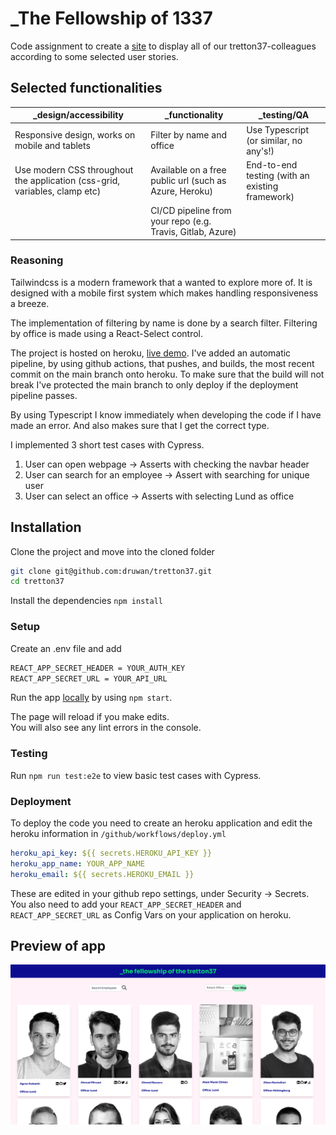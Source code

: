 # _The Fellowship of 1337

Code assignment to create a [site](https://cv-tretton37.herokuapp.com/) to display all of our tretton37-colleagues according to some selected user stories.

## Selected functionalities

| _design/accessibility | _functionality | _testing/QA |
| --- | --- | --- |
| Responsive design, works on mobile and tablets | Filter by name and office | Use Typescript (or similar, no any's!) |
| Use modern CSS throughout the application (css-grid, variables, clamp etc) | Available on a free public url (such as Azure, Heroku) | End-to-end testing (with an existing framework) |
| | CI/CD pipeline from your repo (e.g. Travis, Gitlab, Azure) | 

### Reasoning

Tailwindcss is a modern framework that a wanted to explore more of. It is designed with a mobile first system which makes handling responsiveness a breeze.

The implementation of filtering by name is done by a search filter. Filtering by office is made using a React-Select control.

The project is hosted on heroku, [live demo](https://cv-tretton37.herokuapp.com/). I've added an automatic pipeline, by using github actions, that pushes, and builds, the most recent commit on the main branch onto heroku. To make sure that the build will not break I've protected the main branch to only deploy if the deployment pipeline passes.

By using Typescript I know immediately when developing the code if I have made an error. And also makes sure that I get the correct type.

I implemented 3 short test cases with Cypress. 
1. User can open webpage -> Asserts with checking the navbar header
2. User can search for an employee -> Assert with searching for unique user
3. User can select an office -> Asserts with selecting Lund as office


## Installation

Clone the project and move into the cloned folder 
```bash
git clone git@github.com:druwan/tretton37.git
cd tretton37
```

Install the dependencies `npm install`


### Setup

Create an .env file and add
```bash
REACT_APP_SECRET_HEADER = YOUR_AUTH_KEY
REACT_APP_SECRET_URL = YOUR_API_URL
```

Run the app [locally](http://localhost:3000) by using `npm start`.

The page will reload if you make edits.\
You will also see any lint errors in the console.

### Testing

Run `npm run test:e2e` to view basic test cases with Cypress.

### Deployment

To deploy the code you need to create an heroku application and edit the heroku information in `/github/workflows/deploy.yml`

```yml
heroku_api_key: ${{ secrets.HEROKU_API_KEY }}
heroku_app_name: YOUR_APP_NAME
heroku_email: ${{ secrets.HEROKU_EMAIL }}
```

These are edited in your github repo settings, under Security -> Secrets. You also need to add your `REACT_APP_SECRET_HEADER` and `REACT_APP_SECRET_URL` as Config Vars on your application on heroku.


## Preview of app
![App Preview!](Preview.png "Preview of App")
